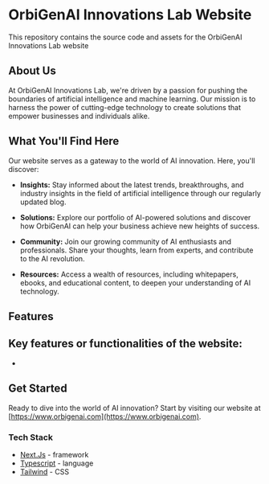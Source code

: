 # OrbiGenAI Innovations Lab Website

This repository contains the source code and assets for the OrbiGenAI Innovations Lab website

## About Us

At OrbiGenAI Innovations Lab, we're driven by a passion for pushing the boundaries of artificial intelligence and machine learning. Our mission is to harness the power of cutting-edge technology to create solutions that empower businesses and individuals alike.

## What You'll Find Here

Our website serves as a gateway to the world of AI innovation. Here, you'll discover:

- **Insights:** Stay informed about the latest trends, breakthroughs, and industry insights in the field of artificial intelligence through our regularly updated blog.

- **Solutions:** Explore our portfolio of AI-powered solutions and discover how OrbiGenAI can help your business achieve new heights of success.

- **Community:** Join our growing community of AI enthusiasts and professionals. Share your thoughts, learn from experts, and contribute to the AI revolution.

- **Resources:** Access a wealth of resources, including whitepapers, ebooks, and educational content, to deepen your understanding of AI technology.


## Features
Key features or functionalities of the website:
 - 
 - 


## Get Started

Ready to dive into the world of AI innovation? Start by visiting our website at [https://www.orbigenai.com](https://www.orbigenai.com).


### Tech Stack

 - [Next.Js](https://nextjs.org/) - framework
 - [Typescript](https://www.typescriptlang.org/) - language
 - [Tailwind](https://tailwindcss.com/) - CSS




